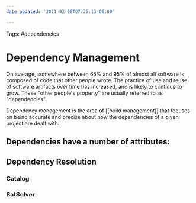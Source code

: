 ```yaml
---
date updated: '2021-03-08T07:35:13-06:00'

---
```


Tags: #dependencies

# Dependency Management

On average, somewhere between 65% and 95% of almost all software is composed of code that other people wrote.  The practice of use and reuse of software artifacts over time has increased, and is likely to continue to grow.  These "other people's property" are usually referred to as "dependencies".

Dependency management is the area of [[build management]] that focuses on being accurate and precise about how the dependencies of a given project are dealt with.

## Dependencies have a number of attributes:

## Dependency Resolution

### Catalog

### SatSolver
